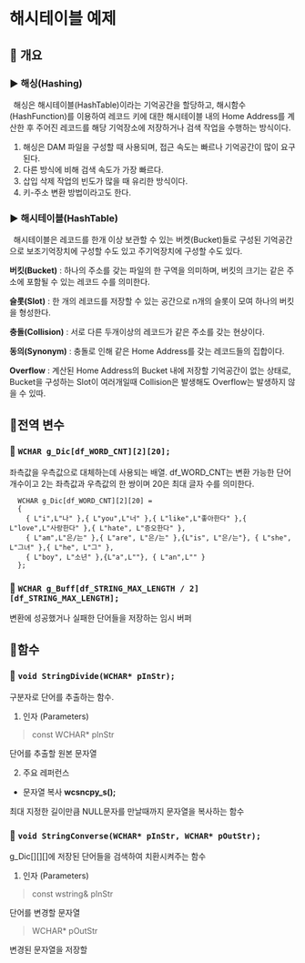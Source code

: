 # 해시테이블 예제
## 📢 개요
### ▶ 해싱(Hashing)
  
   해싱은 해시테이블(HashTable)이라는 기억공간을 할당하고, 해시함수(HashFunction)를 이용하여 레코드 키에 대한 해시테이블 내의 Home Address를 계산한 후 주어진 레코드를 해당 기억장소에 저장하거나 검색 작업을 수행하는 방식이다.
  
  1. 해싱은 DAM 파일을 구성할 때 사용되며, 접근 속도는 빠르나 기억공간이 많이 요구된다.
  2. 다른 방식에 비해 검색 속도가 가장 빠르다.
  3. 삽입 삭제 작업의 빈도가 많을 때 유리한 방식이다.
  4. 키-주소 변환 방법이라고도 한다.
  
### ▶ 해시테이블(HashTable)
   해시테이블은 레코드를 한개 이상 보관할 수 있는 버켓(Bucket)들로 구성된 기억공간으로 보조기억장치에 구성할 수도 있고 주기억장치에 구성할 수도 있다.

**버킷(Bucket)** : 하나의 주소를 갖는 파일의 한 구역을 의미하며, 버킷의 크기는 같은 주소에 포함될 수 있는 레코드 수를 의미한다.

**슬롯(Slot)** : 한 개의 레코드를 저장할 수 있는 공간으로 n개의 슬롯이 모여 하나의 버킷을 형성한다.

**충돌(Collision)** : 서로 다른 두개이상의 레코드가 같은 주소를 갖는 현상이다.

**동의(Synonym)** : 충돌로 인해 같은 Home Address를 갖는 레코드들의 집합이다.

**Overflow** : 계산된 Home Address의 Bucket 내에 저장할 기억공간이 없는 상태로, Bucket을 구성하는 Slot이 여러개일때 Collision은 발생해도 Overflow는 발생하지 않을 수 있따.


## 📌전역 변수
### 🔧 ``WCHAR g_Dic[df_WORD_CNT][2][20];``
  좌측값을 우측값으로 대체하는데 사용되는 배열. df_WORD_CNT는 변환 가능한 단어 개수이고 2는 좌측값과 우측값의 한 쌍이며 20은 최대 글자 수를 의미한다.

      WCHAR g_Dic[df_WORD_CNT][2][20] =
      {
        { L"i",L"나" },{ L"you",L"너" },{ L"like",L"좋아한다" },{ L"love",L"사랑한다" },{ L"hate", L"증오한다" },
        { L"am",L"은/는" },{ L"are", L"은/는" },{L"is", L"은/는"}, { L"she", L"그녀" },{ L"he", L"그" },
        { L"boy", L"소년" },{L"a",L""}, { L"an",L"" }
      };



### 🔧 ``WCHAR g_Buff[df_STRING_MAX_LENGTH / 2][df_STRING_MAX_LENGTH];``
  변환에 성공했거나 실패한 단어들을 저장하는 임시 버퍼


## 📌함수
### 🔧 ``void StringDivide(WCHAR* pInStr);``
  구분자로 단어를 추출하는 함수.
  
  1. 인자 (Parameters)
  >const WCHAR* pInStr

  단어를 추출할 원본 문자열 
 
  2. 주요 레퍼런스
 - 문자열 복사 **wcsncpy_s();**

 최대 지정한 길이만큼 NULL문자를 만날때까지 문자열을 복사하는 함수


### 🔧 ``void StringConverse(WCHAR* pInStr, WCHAR* pOutStr);``
  g_Dic[][][]에 저장된 단어들을 검색하여 치환시켜주는 함수
  
  1. 인자 (Parameters)
  >const wstring& pInStr

  단어를 변경할 문자열 
 
  >WCHAR* pOutStr
  
  변경된 문자열을 저장할 
      
      
